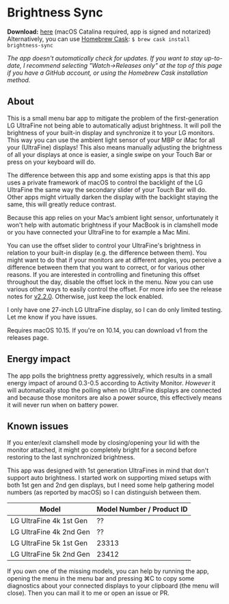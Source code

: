 #  Brightness Sync

__Download:__ [here](https://github.com/OCJvanDijk/Brightness-Sync/releases/latest/download/Brightness.Sync.app.zip) (macOS Catalina required, app is signed and notarized)  
Alternatively, you can use [Homebrew Cask](https://github.com/Homebrew/homebrew-cask): `$ brew cask install brightness-sync`

_The app doesn't automatically check for updates. If you want to stay up-to-date, I recommend selecting "Watch->Releases only" at the top of this page if you have a GitHub account, or using the Homebrew Cask installation method._

## About
This is a small menu bar app to mitigate the problem of the first-generation LG UltraFine not being able to automatically adjust brightness.
It will poll the brightness of your built-in display and synchronize it to your LG monitors.
This way you can use the ambient light sensor of your MBP or iMac for all your (UltraFine) displays!
This also means manually adjusting the brightness of all your displays at once is easier, a single swipe on your Touch Bar or press on your keyboard will do.

The difference between this app and some existing apps is that this app uses a private framework of macOS to control the backlight of the LG UltraFine the same way the secondary slider of your Touch Bar will do.
Other apps might virtually darken the display with the backlight staying the same, this will greatly reduce contrast.

Because this app relies on your Mac’s ambient light sensor, unfortunately it won't help with automatic brightness if your MacBook is in clamshell mode or you have connected your UltraFine to for example a Mac Mini.

You can use the offset slider to control your UltraFine's brightness in relation to your built-in display (e.g. the difference between them). You might want to do that if your monitors are at different angles, you perceive a difference between them that you want to correct, or for various other reasons. 
If you are interested in controlling and finetuning this offset throughout the day, disable the offset lock in the menu. Now you can use various other ways to easily control the offset. For more info see the release notes for [v2.2.0](https://github.com/OCJvanDijk/Brightness-Sync/releases/tag/v2.2.0). Otherwise, just keep the lock enabled.

I only have one 27-inch LG UltraFine display, so I can do only limited testing. Let me know if you have issues.

Requires macOS 10.15. If you're on 10.14, you can download v1 from the releases page.

## Energy impact
The app polls the brightness pretty aggressively, which results in a small energy impact of around 0.3-0.5 according to Activity Monitor.
_However_ it will automatically stop the polling when no UltraFine displays are connected and because those monitors are also a power source, this effectively means it will never run when on battery power.

## Known issues
If you enter/exit clamshell mode by closing/opening your lid with the monitor attached, it might go completely bright for a second before restoring to the last synchronized brightness.

This app was designed with 1st generation UltraFines in mind that don't support auto brightness. I started work on supporting mixed setups with both 1st gen and 2nd gen displays, but I need some help gathering model numbers (as reported by macOS) so I can distinguish between them.

| Model                   | Model Number / Product ID |
|-------------------------|---------------------------|
| LG UltraFine 4k 1st Gen | ??                        |
| LG UltraFine 4k 2nd Gen | ??                        |
| LG UltraFine 5k 1st Gen | 23313                     |
| LG UltraFine 5k 2nd Gen | 23412                     |

If you own one of the missing models, you can help by running the app, opening the menu in the menu bar and pressing ⌘C to copy some diagnostics about your connected displays to your clipboard (the menu will close). Then you can mail it to me or open an issue or PR.
